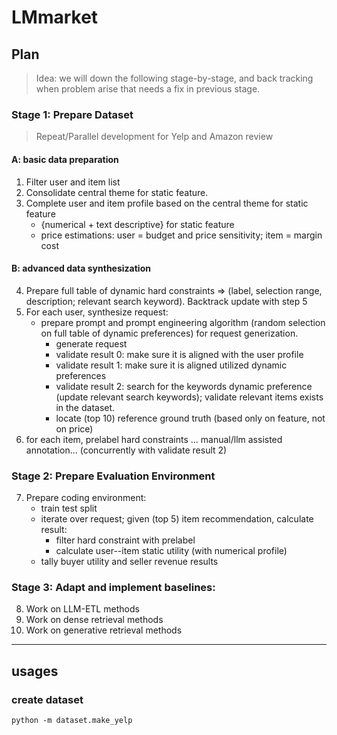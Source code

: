 # LMmarket


## Plan

> Idea: we will down the following stage-by-stage, and back tracking when problem arise that needs a fix in previous stage.

### Stage 1: Prepare Dataset

> Repeat/Parallel development for Yelp and Amazon review

#### A: basic data preparation
1. Filter user and item list
2. Consolidate central theme for static feature.
3. Complete user and item profile based on the central theme for static feature
    - {numerical + text descriptive} for static feature
    - price estimations: user = budget and price sensitivity; item = margin cost

#### B: advanced data synthesization
4. Prepare full table of dynamic hard constraints => (label, selection range, description; relevant search keyword). Backtrack update with step 5
5. For each user, synthesize request:
    - prepare prompt and prompt engineering algorithm (random selection on full table of dynamic preferences) for request generization.
        - generate request
        - validate result 0: make sure it is aligned with the user profile
        - validate result 1: make sure it is aligned utilized dynamic preferences
        - validate result 2: search for the keywords dynamic preference (update relevant search keywords); validate relevant items exists in the dataset.
        - locate (top 10) reference ground truth (based only on feature, not on price)
6. for each item, prelabel hard constraints ... manual/llm assisted annotation... (concurrently with validate result 2)


### Stage 2: Prepare Evaluation Environment
7. Prepare coding environment:
    - train test split
    - iterate over request; given (top 5) item recommendation, calculate result:
        - filter hard constraint with prelabel
        - calculate user--item static utility (with numerical profile)
    - tally buyer utility and seller revenue results

### Stage 3: Adapt and implement baselines:
8. Work on LLM-ETL methods
9. Work on dense retrieval methods
10. Work on generative retrieval methods


------

## usages

### create dataset
`python -m dataset.make_yelp`
